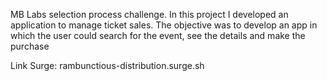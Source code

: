 MB Labs selection process challenge.
In this project I developed an application to manage ticket sales. The objective was to develop an app in which the user could search for the event, see the details and make the purchase

Link Surge:
 rambunctious-distribution.surge.sh
